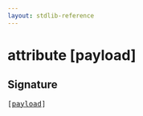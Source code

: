 ```yaml
---
layout: stdlib-reference
---
```


# attribute [payload]

## Signature

<pre>
[<a href="/stdlib-reference/attributes/payload">payload</a>]
</pre>

